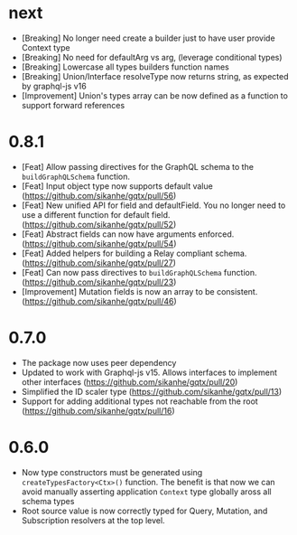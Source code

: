 # next

- [Breaking] No longer need create a builder just to have user provide Context type
- [Breaking] No need for defaultArg vs arg, (leverage conditional types)
- [Breaking] Lowercase all types builders function names
- [Breaking] Union/Interface resolveType now returns string, as expected by graphql-js v16
- [Improvement] Union's types array can be now defined as a function to support forward references

# 0.8.1

- [Feat] Allow passing directives for the GraphQL schema to the `buildGraphQLSchema` function.
- [Feat] Input object type now supports default value (https://github.com/sikanhe/gqtx/pull/56)
- [Feat] New unified API for field and defaultField. You no longer need to use a different function for default field. (https://github.com/sikanhe/gqtx/pull/52)
- [Feat] Abstract fields can now have arguments enforced. (https://github.com/sikanhe/gqtx/pull/54)
- [Feat] Added helpers for building a Relay compliant schema. (https://github.com/sikanhe/gqtx/pull/27)
- [Feat] Can now pass directives to `buildGraphQLSchema` function. (https://github.com/sikanhe/gqtx/pull/23)
- [Improvement] Mutation fields is now an array to be consistent. (https://github.com/sikanhe/gqtx/pull/46)

# 0.7.0

- The package now uses peer dependency
- Updated to work with Graphql-js v15. Allows interfaces to implement other interfaces (https://github.com/sikanhe/gqtx/pull/20)
- Simplified the ID scaler type (https://github.com/sikanhe/gqtx/pull/13)
- Support for adding additional types not reachable from the root (https://github.com/sikanhe/gqtx/pull/16)

# 0.6.0

- Now type constructors must be generated using `createTypesFactory<Ctx>()` function. The benefit is that now we
  can avoid manually asserting application `Context` type globally aross all schema types
- Root source value is now correctly typed for Query, Mutation, and Subscription resolvers at the top level.
